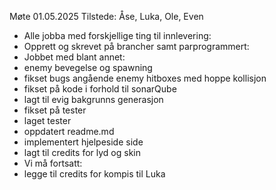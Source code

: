 Møte 01.05.2025
Tilstede: Åse, Luka, Ole, Even

- Alle jobba med forskjellige ting til innlevering:
- Opprett og skrevet på brancher samt parprogrammert:
- Jobbet med blant annet:
- enemy bevegelse og spawning
- fikset bugs angående enemy hitboxes med hoppe kollisjon
- fikset på kode i forhold til sonarQube 
- lagt til evig bakgrunns generasjon
- fikset på tester
- laget tester
- oppdatert readme.md
- implementert hjelpeside side
- lagt til credits for lyd og skin
- Vi må fortsatt:
- legge til credits for kompis til Luka
